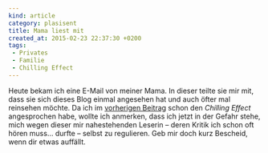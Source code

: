 ```yaml
---
kind: article
category: plasisent
title: Mama liest mit
created_at: 2015-02-23 22:37:30 +0200
tags:
 - Privates
 - Familie
 - Chilling Effect
---
```


Heute bekam ich eine E-Mail von meiner Mama. In dieser teilte sie mir mit, dass
sie sich dieses Blog einmal angesehen hat und auch öfter mal reinsehen möchte.
Da ich im [vorherigen Beitrag][kein-bild] schon den *Chilling Effect*
angesprochen habe, wollte ich anmerken, dass ich jetzt in der Gefahr stehe,
mich wegen dieser mir nahestehenden Leserin – deren Kritik ich schon oft hören
muss… durfte – selbst zu regulieren. Geb mir doch kurz Bescheid, wenn dir etwas
auffällt.


[kein-bild]: http://plasisent.org/2015/kein-bild-polizei-neben-afd-plakat/
  "Kein Bild: Polizei neben AfD Plakat"
